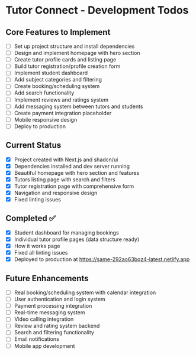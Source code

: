 # Tutor Connect - Development Todos

## Core Features to Implement
- [ ] Set up project structure and install dependencies
- [ ] Design and implement homepage with hero section
- [ ] Create tutor profile cards and listing page
- [ ] Build tutor registration/profile creation form
- [ ] Implement student dashboard
- [ ] Add subject categories and filtering
- [ ] Create booking/scheduling system
- [ ] Add search functionality
- [ ] Implement reviews and ratings system
- [ ] Add messaging system between tutors and students
- [ ] Create payment integration placeholder
- [ ] Mobile responsive design
- [ ] Deploy to production

## Current Status
- [x] Project created with Next.js and shadcn/ui
- [x] Dependencies installed and dev server running
- [x] Beautiful homepage with hero section and features
- [x] Tutors listing page with search and filters
- [x] Tutor registration page with comprehensive form
- [x] Navigation and responsive design
- [x] Fixed linting issues

## Completed ✅
- [x] Student dashboard for managing bookings
- [x] Individual tutor profile pages (data structure ready)
- [x] How it works page
- [x] Fixed all linting issues
- [x] Deployed to production at https://same-292ao63bqz4-latest.netlify.app

## Future Enhancements
- [ ] Real booking/scheduling system with calendar integration
- [ ] User authentication and login system
- [ ] Payment processing integration
- [ ] Real-time messaging system
- [ ] Video calling integration
- [ ] Review and rating system backend
- [ ] Search and filtering functionality
- [ ] Email notifications
- [ ] Mobile app development
